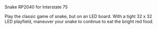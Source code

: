Snake RP2040 for Interstate 75

Play the classic game of snake, but on an LED board. With a tight 32 x 32 LED playfield, maneuver your snake to continue to eat the bright red food.
